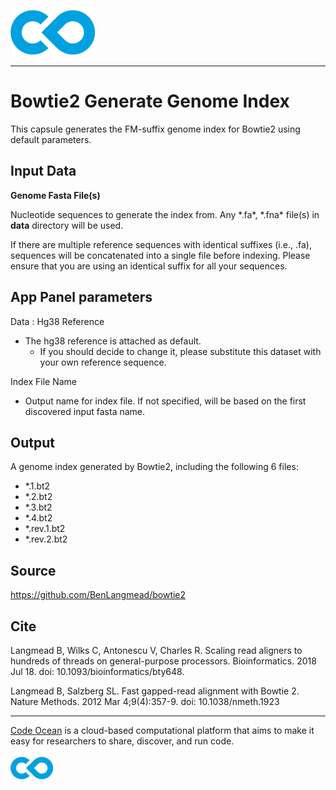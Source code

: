 [![Code Ocean Logo](images/CO_logo_135x72.png)](http://codeocean.com/product)

<hr>

# Bowtie2 Generate Genome Index

This capsule generates the FM-suffix genome index for Bowtie2 using default parameters. 

## Input Data

**Genome Fasta File(s)**

Nucleotide sequences to generate the index from. Any \*.fa\*, \*.fna\* file(s) in **data** directory will be used. 

If there are multiple reference sequences with identical suffixes (i.e., .fa), sequences will be concatenated into a single file before indexing. Please ensure that you are using an identical suffix for all your sequences. 

## App Panel parameters

Data : Hg38 Reference
- The hg38 reference is attached as default.
    - If you should decide to change it, please substitute this dataset with your own reference sequence. 

Index File Name
- Output name for index file. If not specified, will be based on the first discovered input fasta name.

## Output

A genome index generated by Bowtie2, including the following 6 files:

- \*.1.bt2
- \*.2.bt2
- \*.3.bt2
- \*.4.bt2
- \*.rev.1.bt2
- \*.rev.2.bt2

## Source

https://github.com/BenLangmead/bowtie2

## Cite

Langmead B, Wilks C, Antonescu V, Charles R. Scaling read aligners to hundreds of threads on general-purpose processors. Bioinformatics. 2018 Jul 18. doi: 10.1093/bioinformatics/bty648.

Langmead B, Salzberg SL. Fast gapped-read alignment with Bowtie 2. Nature Methods. 2012 Mar 4;9(4):357-9. doi: 10.1038/nmeth.1923

<hr>

[Code Ocean](https://codeocean.com/) is a cloud-based computational platform that aims to make it easy for researchers to share, discover, and run code.<br /><br />
[![Code Ocean Logo](images/CO_logo_68x36.png)](https://www.codeocean.com)